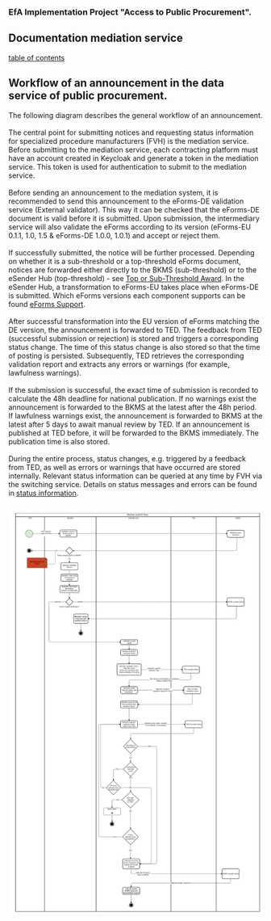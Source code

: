 ### EfA Implementation Project "Access to Public Procurement".
## Documentation mediation service
[table of contents](/documentation/documentation.md)
<br>

## Workflow of an announcement in the data service of public procurement.

The following diagram describes the general workflow of an announcement.
<br><br>
The central point for submitting notices and requesting status information for specialized procedure manufacturers (FVH) is the mediation service. Before submitting to the mediation service, each contracting platform must have an account created in Keycloak and generate a token in the mediation service. This token is used for authentication to submit to the mediation service.
<br><br>
Before sending an announcement to the mediation system, it is recommended to send this announcement to the eForms-DE validation service (External validator). This way it can be checked that the eForms-DE document is valid before it is submitted. Upon submission, the intermediary service will also validate the eForms according to its version (eForms-EU 0.1.1, 1.0, 1.5 & eForms-DE 1.0.0, 1.0.1) and accept or reject them.
<br><br>
If successfully submitted, the notice will be further processed. Depending on whether it is a sub-threshold or a top-threshold eForms document, notices are forwarded either directly to the BKMS (sub-threshold) or to the eSender Hub (top-threshold) - see [Top or Sub-Threshold Award](/documentation/Ober-oder_unterschwellenvergabe.md). In the eSender Hub, a transformation to eForms-EU takes place when eForms-DE is submitted. Which eForms versions each component supports can be found [eForms Support](/documentation/eForms_support.md).
<br><br>
After successful transformation into the EU version of eForms matching the DE version, the announcement is forwarded to TED. The feedback from TED (successful submission or rejection) is stored and triggers a corresponding status change. The time of this status change is also stored so that the time of posting is persisted. Subsequently, TED retrieves the corresponding validation report and extracts any errors or warnings (for example, lawfulness warnings).
<br><br>
If the submission is successful, the exact time of submission is recorded to calculate the 48h deadline for national publication. If no warnings exist the announcement is forwarded to the BKMS at the latest after the 48h period. If lawfulness warnings exist, the announcement is forwarded to BKMS at the latest after 5 days to await manual review by TED. If an announcement is published at TED before, it will be forwarded to the BKMS immediately. The publication time is also stored.
<br><br>
During the entire process, status changes, e.g. triggered by a feedback from TED, as well as errors or warnings that have occurred are stored internally. Relevant status information can be queried at any time by FVH via the switching service. Details on status messages and errors can be found in [status information](documentation\Status_information.md).
<br><br>

![Workflow diagram](/documentation/images/workflow_2.png)


